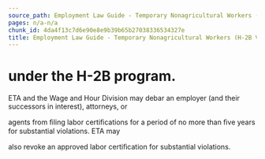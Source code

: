 ```yaml
---
source_path: Employment Law Guide - Temporary Nonagricultural Workers (H-2B Visas).md
pages: n/a-n/a
chunk_id: 4da4f13c7d6e90e8e9b39b65b27038336534327e
title: Employment Law Guide - Temporary Nonagricultural Workers (H-2B Visas)
---
```

# under the H-2B program.

ETA and the Wage and Hour Division may debar an employer (and their successors in interest), attorneys, or

agents from ﬁling labor certiﬁcations for a period of no more than ﬁve years for substantial violations. ETA may

also revoke an approved labor certiﬁcation for substantial violations.
